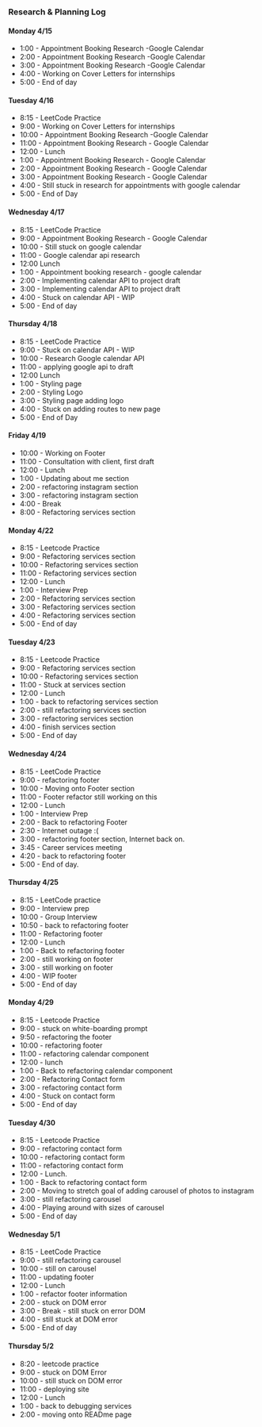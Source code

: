 ### Research & Planning Log

#### Monday 4/15
* 1:00 - Appointment Booking Research -Google Calendar
* 2:00 - Appointment Booking Research -Google Calendar
* 3:00 - Appointment Booking Research -Google Calendar
* 4:00 - Working on Cover Letters for internships
* 5:00 - End of day

#### Tuesday 4/16
* 8:15 - LeetCode Practice
* 9:00 - Working on Cover Letters for internships
* 10:00 - Appointment Booking Research -Google Calendar
* 11:00 - Appointment Booking Research - Google Calendar
* 12:00 - Lunch
* 1:00 - Appointment Booking Research - Google Calendar
* 2:00 - Appointment Booking Research - Google Calendar
* 3:00 - Appointment Booking Research - Google Calendar
* 4:00 - Still stuck in research for appointments with google calendar
* 5:00 - End of Day

#### Wednesday 4/17
* 8:15 - LeetCode Practice
* 9:00 - Appointment Booking Research - Google Calendar
* 10:00 - Still stuck on google calendar
* 11:00 - Google calendar api research 
* 12:00 Lunch
* 1:00 - Appointment booking research - google calendar
* 2:00 - Implementing calendar API to project draft
* 3:00 - Implementing calendar API to project draft
* 4:00 - Stuck on calendar API - WIP
* 5:00 - End of day


#### Thursday 4/18
* 8:15 - LeetCode Practice
* 9:00 - Stuck on calendar API - WIP
* 10:00 - Research Google calendar API
* 11:00 - applying google api to draft
* 12:00 Lunch
* 1:00 - Styling page
* 2:00 - Styling Logo
* 3:00 - Styling page adding logo
* 4:00 - Stuck on adding routes to new page
* 5:00 - End of Day

#### Friday 4/19

* 10:00 - Working on Footer
* 11:00 - Consultation with client, first draft
* 12:00 - Lunch
* 1:00 - Updating about me section
* 2:00 - refactoring instagram section
* 3:00 - refactoring instagram section
* 4:00 - Break
* 8:00 - Refactoring services section


#### Monday 4/22

* 8:15 - Leetcode Practice
* 9:00 - Refactoring services section
* 10:00 - Refactoring services section
* 11:00 - Refactoring services section
* 12:00 - Lunch
* 1:00 - Interview Prep
* 2:00 - Refactoring services section
* 3:00 - Refactoring services section
* 4:00 - Refactoring services section
* 5:00 - End of day

#### Tuesday 4/23

* 8:15 - Leetcode Practice
* 9:00 - Refactoring services section
* 10:00 - Refactoring services section
* 11:00 - Stuck at services section
* 12:00 - Lunch
* 1:00 - back to refactoring services section
* 2:00 - still refactoring services section
* 3:00 - refactoring services section
* 4:00 - finish services section
* 5:00 - End of day

#### Wednesday 4/24
* 8:15 - LeetCode Practice
* 9:00 - refactoring footer
* 10:00 - Moving onto Footer section
* 11:00 - Footer refactor still working on this
* 12:00 - Lunch
* 1:00 - Interview Prep
* 2:00 - Back to refactoring Footer
* 2:30 - Internet outage :(
* 3:00 - refactoring footer section, Internet back on.
* 3:45 - Career services meeting
* 4:20 - back to refactoring footer
* 5:00 - End of day.


#### Thursday 4/25
* 8:15 - LeetCode practice 
* 9:00 - Interview prep
* 10:00 - Group Interview
* 10:50 - back to refactoring footer
* 11:00 - Refactoring footer
* 12:00 - Lunch
* 1:00 - Back to refactoring footer 
* 2:00 - still working on footer
* 3:00 - still working on footer
* 4:00 - WIP footer
* 5:00 - End of day


#### Monday 4/29

* 8:15 - Leetcode Practice
* 9:00 - stuck on white-boarding prompt
* 9:50 - refactoring the footer
* 10:00 - refactoring footer
* 11:00 - refactoring calendar component
* 12:00 - lunch
* 1:00 - Back to refactoring calendar component
* 2:00 - Refactoring Contact form
* 3:00 - refactoring contact form 
* 4:00 - Stuck on contact form 
* 5:00 - End of day


#### Tuesday 4/30

* 8:15 - Leetcode Practice
* 9:00 - refactoring contact form
* 10:00 - refactoring contact form
* 11:00 - refactoring contact form
* 12:00 - Lunch.
* 1:00 - Back to refactoring contact form
* 2:00 - Moving to stretch goal of adding carousel of photos to instagram
* 3:00 - still refactoring carousel
* 4:00 - Playing around with sizes of carousel
* 5:00 - End of day


#### Wednesday 5/1
* 8:15 - LeetCode Practice
* 9:00 - still refactoring carousel
* 10:00 - still on carousel 
* 11:00 - updating footer
* 12:00 - Lunch
* 1:00 - refactor footer information
* 2:00 - stuck on DOM error
* 3:00 - Break - still stuck on error DOM
* 4:00 - still stuck at DOM error
* 5:00 - End of day


#### Thursday 5/2
* 8:20 - leetcode practice
* 9:00 - stuck on DOM Error
* 10:00 - still stuck on DOM error
* 11:00 - deploying site
* 12:00 - Lunch
* 1:00 - back to debugging services
* 2:00 - moving onto READme page